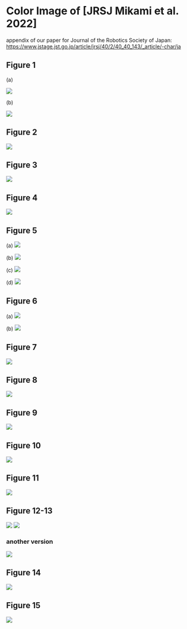 # Color Image of [JRSJ Mikami et al. 2022]

appendix of our paper for Journal of the Robotics Society of Japan: https://www.jstage.jst.go.jp/article/jrsj/40/2/40_40_143/_article/-char/ja

## Figure 1

(a)

![](./fig_1_a.png)

(b)

![](./fig_1_b.png)

## Figure 2

![](./fig_2.png)

## Figure 3

![](./fig_3.png)

## Figure 4

![](./fig_4.png)

## Figure 5

(a)
![](./fig_5_a.png)

(b)
![](./fig_5_b.png)

(c)
![](./fig_5_c.png)

(d)
![](./fig_5_d.png)

## Figure 6

(a)
![](./fig_6_a.png)

(b)
![](./fig_6_b.png)

## Figure 7

![](./fig_7.png)


## Figure 8

![](./fig_8.png)


## Figure 9

![](./fig_9.png)


## Figure 10

![](./fig_10.png)


## Figure 11

![](./fig_11.png)


## Figure 12-13

![](./fig_12.png)
![](./fig_13.png)

### another version

![](./fig_12_13_another.png)


## Figure 14

![](./fig_14.png)



## Figure 15

![](./fig_15.png)




